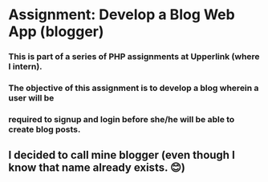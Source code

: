 # Assignment: Develop a Blog Web App (blogger)

### This is part of a series of PHP assignments at Upperlink (where I intern). 
### The objective of this assignment is to develop a blog wherein a user will be 
### required to signup and login before she/he will be able to create blog posts.
## I decided to call mine blogger (even though I know that name already exists. 😊)
